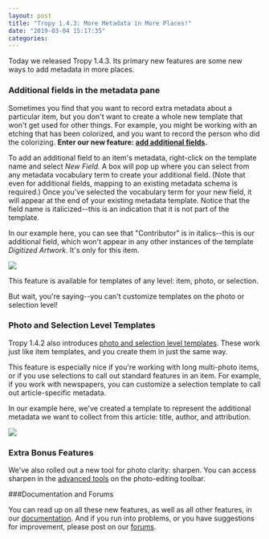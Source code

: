 ```yaml
---
layout: post
title: "Tropy 1.4.3: More Metadata in More Places!"
date: "2019-03-04 15:17:35"
categories:
---
```


Today we released Tropy 1.4.3. Its primary new features are some new ways to add metadata in more places.

### Additional fields in the metadata pane

Sometimes you find that you want to record extra metadata about a particular item, but you don't want to create a whole new template that won't get used for other things. For example, you might be working with an etching that has been colorized, and you want to record the person who did the colorizing. **Enter our new feature: [add additional fields](https://docs.tropy.org/in-the-project-view/add_metadata#adding-additional-fields-to-individual-items).**

To add an additional field to an item's metadata, right-click on the template name and select *New Field.* A box will pop up where you can select from any metadata vocabulary term to create your additional field. (Note that even for additional fields, mapping to an existing metadata schema is required.) Once you've selected the vocabulary term for your new field, it will appear at the end of your existing metadata template. Notice that the field name is italicized--this is an indication that it is not part of the template.

In our example here, you can see that "Contributor" is in italics--this is our additional field, which won't appear in any other instances of the template *Digitized Artwork*. It's only for this item.

<img src="/blog/content/images/2019/03/additional-field.png" data-rjs="2">

This feature is available for templates of any level: item, photo, or selection.

But wait, you're saying--you can't customize templates on the photo or selection level!

### Photo and Selection Level Templates

Tropy 1.4.2 also introduces [photo and selection level templates](https://docs.tropy.org/in-the-item-view/selections#add-metadata-to-your-selection). These work just like item templates, and you create them in just the same way. 

This feature is especially nice if you're working with long multi-photo items, or if you use selections to call out standard features in an item. For example, if you work with newspapers, you can customize a selection template to call out article-specific metadata. 

In our example here, we've created a template to represent the additional metadata we want to collect from this article: title, author, and attribution.

<img src="/blog/content/images/2019/03/selection-template.png" data-rjs="2">

### Extra Bonus Features
We've also rolled out a new tool for photo clarity: sharpen. You can access sharpen in the [advanced tools](https://docs.tropy.org/in-the-item-view/photo-editing#advanced-photo-editing) on the photo-editing toolbar.

###Documentation and Forums

You can read up on all these new features, as well as all other features, in our [documentation](https://docs.tropy.org/). And if you run into problems, or you have suggestions for improvement, please post on our [forums](https://forums.tropy.org/).
